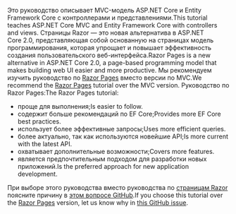 <span data-ttu-id="ec14d-101">Это руководство описывает MVC-модель ASP.NET Core и Entity Framework Core с контроллерами и представлениями.</span><span class="sxs-lookup"><span data-stu-id="ec14d-101">This tutorial teaches ASP.NET Core MVC and Entity Framework Core with controllers and views.</span></span> <span data-ttu-id="ec14d-102">Страницы Razor — это новая альтернатива в ASP.NET Core 2.0, представляющая собой основанную на страницах модель программирования, которая упрощает и повышает эффективность создания пользовательского веб-интерфейса.</span><span class="sxs-lookup"><span data-stu-id="ec14d-102">Razor Pages is a new alternative in ASP.NET Core 2.0, a page-based programming model that makes building web UI easier and more productive.</span></span> <span data-ttu-id="ec14d-103">Мы рекомендуем изучить руководство по [Razor Pages](xref:data/ef-rp/intro) вместо версии по MVC.</span><span class="sxs-lookup"><span data-stu-id="ec14d-103">We recommend the [Razor Pages](xref:data/ef-rp/intro) tutorial over the MVC version.</span></span> <span data-ttu-id="ec14d-104">Руководство по Razor Pages:</span><span class="sxs-lookup"><span data-stu-id="ec14d-104">The Razor Pages tutorial:</span></span>

* <span data-ttu-id="ec14d-105">проще для выполнения;</span><span class="sxs-lookup"><span data-stu-id="ec14d-105">Is easier to follow.</span></span>
* <span data-ttu-id="ec14d-106">содержит больше рекомендаций по EF Core;</span><span class="sxs-lookup"><span data-stu-id="ec14d-106">Provides more EF Core best practices.</span></span>
* <span data-ttu-id="ec14d-107">использует более эффективные запросы;</span><span class="sxs-lookup"><span data-stu-id="ec14d-107">Uses more efficient queries.</span></span>
* <span data-ttu-id="ec14d-108">более актуально, так как используются новейшие API;</span><span class="sxs-lookup"><span data-stu-id="ec14d-108">Is more current with the latest API.</span></span>
* <span data-ttu-id="ec14d-109">охватывает дополнительные возможности;</span><span class="sxs-lookup"><span data-stu-id="ec14d-109">Covers more features.</span></span>
* <span data-ttu-id="ec14d-110">является предпочтительным подходом для разработки новых приложений.</span><span class="sxs-lookup"><span data-stu-id="ec14d-110">Is the preferred approach for new application development.</span></span>

<span data-ttu-id="ec14d-111">При выборе этого руководства вместо руководства по [страницам Razor](xref:data/ef-rp/intro) поясните причину в [этом вопросе GitHub](https://github.com/aspnet/Docs/issues/6146).</span><span class="sxs-lookup"><span data-stu-id="ec14d-111">If you choose this tutorial over the [Razor Pages](xref:data/ef-rp/intro) version, let us know why in [this GitHub issue](https://github.com/aspnet/Docs/issues/6146).</span></span>

